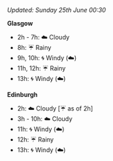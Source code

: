 *Updated: Sunday 25th June 00:30*

**Glasgow**

* 2h - 7h: :cloud: Cloudy
* 8h: :umbrella: Rainy
* 9h, 10h: :cyclone: Windy (:cloud:)
* 11h, 12h: :umbrella: Rainy
* 13h: :cyclone: Windy (:cloud:)

**Edinburgh**

* 2h: :cloud: Cloudy [:umbrella: as of 2h]
* 3h - 10h: :cloud: Cloudy
* 11h: :cyclone: Windy (:cloud:)
* 12h: :umbrella: Rainy
* 13h: :cyclone: Windy (:cloud:)
